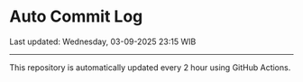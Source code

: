 # Auto Commit Log

Last updated: Wednesday, 03-09-2025 23:15 WIB

---

This repository is automatically updated every 2 hour using GitHub Actions.
